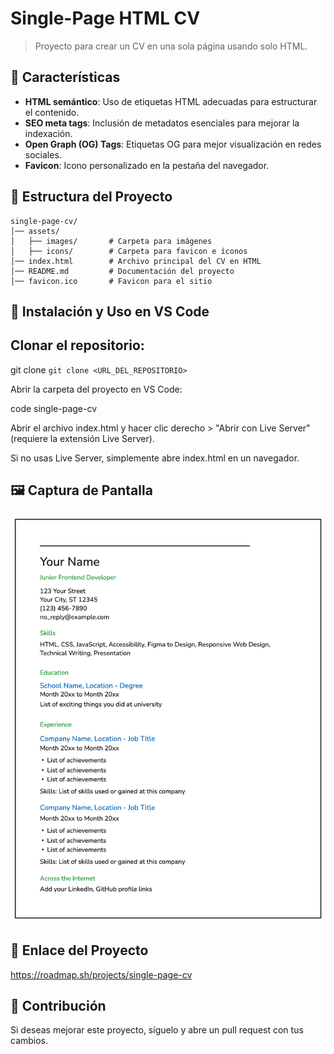 # Single-Page HTML CV

> Proyecto para crear un CV en una sola página usando solo HTML.

## 📌 Características

- **HTML semántico**: Uso de etiquetas HTML adecuadas para estructurar el contenido.  
- **SEO meta tags**: Inclusión de metadatos esenciales para mejorar la indexación.  
- **Open Graph (OG) Tags**: Etiquetas OG para mejor visualización en redes sociales.  
- **Favicon**: Icono personalizado en la pestaña del navegador.  

## 📂 Estructura del Proyecto

```plaintext
single-page-cv/
│── assets/
│   ├── images/       # Carpeta para imágenes
│   ├── icons/        # Carpeta para favicon e íconos
│── index.html        # Archivo principal del CV en HTML
│── README.md         # Documentación del proyecto
│── favicon.ico       # Favicon para el sitio

```

## 🚀 Instalación y Uso en VS Code

## Clonar el repositorio:

git clone `git clone <URL_DEL_REPOSITORIO>`

Abrir la carpeta del proyecto en VS Code:

code single-page-cv

Abrir el archivo index.html y hacer clic derecho > "Abrir con Live Server" (requiere la extensión Live Server).

Si no usas Live Server, simplemente abre index.html en un navegador.

## 🖼️ Captura de Pantalla

![Captura de ppnatalla](assets/68747470733a2f2f6173736574732e726f61646d61702e73682f67756573742f726573756d652d74656d706c6174652d7a796c37302e706e67.png)

## 🔗 Enlace del Proyecto

https://roadmap.sh/projects/single-page-cv

## 🤝 Contribución

Si deseas mejorar este proyecto, síguelo y abre un pull request con tus cambios.